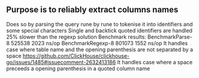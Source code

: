 

## Purpose is to reliably extract columns names
Does so by parsing the query rune by rune to tokenise it into identifiers and some special characters
Single and backtick quoted identifiers are handled
25% slower than the regexp solution
Benchmark results:
BenchmarkParse-8          525538              2023 ns/op
BenchmarkRegexp-8         801073              1552 ns/op
It handles case where table name and the opening parenthesis are not separated by a space https://github.com/ClickHouse/clickhouse-go/issues/1485#issuecomment-2632413186
It handles case where a space preceeds a opening parenthesis in a quoted column name